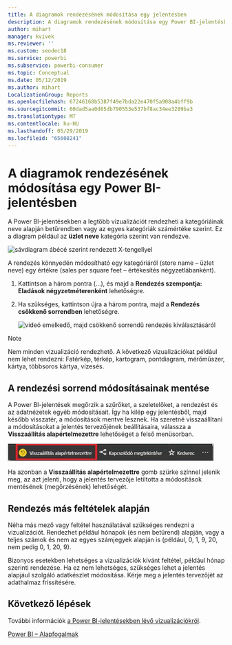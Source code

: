 ```yaml
---
title: A diagramok rendezésének módosítása egy jelentésben
description: A diagramok rendezésének módosítása egy Power BI-jelentésben
author: mihart
manager: kvivek
ms.reviewer: ''
ms.custom: seodec18
ms.service: powerbi
ms.subservice: powerbi-consumer
ms.topic: Conceptual
ms.date: 05/12/2019
ms.author: mihart
LocalizationGroup: Reports
ms.openlocfilehash: 67246168b5387f49e7bda22e470f5a908a4bff9b
ms.sourcegitcommit: 60dad5aa0d85db790553e537bf8ac34ee3289ba3
ms.translationtype: MT
ms.contentlocale: hu-HU
ms.lasthandoff: 05/29/2019
ms.locfileid: "65608241"
---
```

# <a name="change-how-a-chart-is-sorted-in-a-power-bi-report"></a>A diagramok rendezésének módosítása egy Power BI-jelentésben
A Power BI-jelentésekben a legtöbb vizualizációt rendezheti a kategóriáinak neve alapján betűrendben vagy az egyes kategóriák számértéke szerint. Ez a diagram például az **üzlet neve** kategória szerint van rendezve.

![sávdiagram ábécé szerint rendezett X-tengellyel](media/end-user-change-sort/pbi_chartsortcategory.png)

A rendezés könnyedén módosítható egy kategóriáról (store name – üzlet neve) egy értékre (sales per square feet – értékesítés négyzetlábanként).

1. Kattintson a három pontra (...), és majd a **Rendezés szempontja: Eladások négyzetméterenként** lehetőségre.
2. Ha szükséges, kattintson újra a három pontra, majd a **Rendezés csökkenő sorrendben** lehetőségre.

   ![videó emelkedő, majd csökkenő sorrendű rendezés kiválasztásáról](media/end-user-change-sort/sort.gif)

> [!NOTE]
> Nem minden vizualizáció rendezhető. A következő vizualizációkat például nem lehet rendezni: Fatérkép, térkép, kartogram, pontdiagram, mérőműszer, kártya, többsoros kártya, vízesés.

## <a name="saving-changes-you-make-to-sort-order"></a>A rendezési sorrend módosításainak mentése
A Power BI-jelentések megőrzik a szűrőket, a szeletelőket, a rendezést és az adatnézetek egyéb módosításait. Így ha kilép egy jelentésből, majd később visszatér, a módosítások mentve lesznek.  Ha szeretné visszaállítani a módosításokat a jelentés tervezőjének beállításaira, válassza a **Visszaállítás alapértelmezettre** lehetőséget a felső menüsorban. 

![megőrzött rendezés](media/end-user-change-sort/power-bi-reset-to-default.png)

Ha azonban a **Visszaállítás alapértelmezettre** gomb szürke színnel jelenik meg, az azt jelenti, hogy a jelentés tervezője letiltotta a módosítások mentésének (megőrzésének) lehetőségét.

<a name="other"></a>
## <a name="sorting-using-other-criteria"></a>Rendezés más feltételek alapján
Néha más mező vagy feltétel használatával szükséges rendezni a vizualizációt.  Rendezhet például hónapok (és nem betűrend) alapján, vagy a teljes számok és nem az egyes számjegyek alapján is (például, 0, 1, 9, 20, nem pedig 0, 1, 20, 9).  

Bizonyos esetekben lehetséges a vizualizációk kívánt feltétel, például hónap szerinti rendezése.  Ha ez nem lehetséges, szükséges lehet a jelentés alapjául szolgáló adatkészlet módosítása. Kérje meg a jelentés tervezőjét az adathalmaz frissítésére.

## <a name="next-steps"></a>Következő lépések
További információk [a Power BI-jelentésekben lévő vizualizációkról](end-user-visualizations.md).

[Power BI – Alapfogalmak](end-user-basic-concepts.md)
